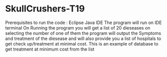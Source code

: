 # SkullCrushers-T19
Prerequisites to run the code :
Eclipse Java IDE
The program will run on IDE terminal
On Running the program you will get a list of 20 dieseases on selecting the number of one of them the program will output the 
Symptoms and treatment of the diesease and will also provide you a list of hospitals to get check up/treatment at minimal cost.
This is an example of database to get treatment at minimum cost from the list

